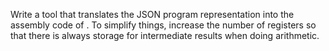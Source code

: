 Write a tool that translates the JSON program representation
into the assembly code of <xref key="virtual-machine"></xref>.
To simplify things,
increase the number of registers so that
there is always storage for intermediate results
when doing arithmetic.
